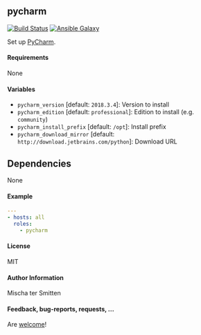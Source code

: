 ## pycharm

[![Build Status](https://travis-ci.org/Oefenweb/ansible-pycharm.svg?branch=master)](https://travis-ci.org/Oefenweb/ansible-pycharm) [![Ansible Galaxy](http://img.shields.io/badge/ansible--galaxy-pycharm-blue.svg)](https://galaxy.ansible.com/Oefenweb/pycharm)

Set up [PyCharm](https://www.jetbrains.com/pycharm/).

#### Requirements

None

#### Variables

* `pycharm_version` [default: `2018.3.4`]: Version to install
* `pycharm_edition` [default: `professional`]: Edition to install (e.g. `community`)
* `pycharm_install_prefix` [default: `/opt`]: Install prefix
* `pycharm_download_mirror` [default: `http://download.jetbrains.com/python`]: Download URL

## Dependencies

None

#### Example

```yaml
---
- hosts: all
  roles:
    - pycharm
```

#### License

MIT

#### Author Information

Mischa ter Smitten

#### Feedback, bug-reports, requests, ...

Are [welcome](https://github.com/Oefenweb/ansible-pycharm/issues)!
